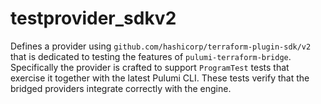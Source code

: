 # testprovider_sdkv2

Defines a provider using `github.com/hashicorp/terraform-plugin-sdk/v2` that is dedicated to testing the features of
`pulumi-terraform-bridge`. Specifically the provider is crafted to support `ProgramTest` tests that exercise it together
with the latest Pulumi CLI. These tests verify that the bridged providers integrate correctly with the engine.
